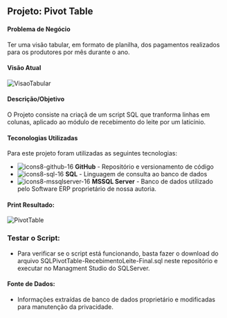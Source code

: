 ## Projeto: Pivot Table

#### **Problema de Negócio**
Ter uma visão tabular, em formato de planilha, dos pagamentos realizados para os produtores por mês durante o ano.

#### **Visão Atual**

![VisaoTabular](https://github.com/user-attachments/assets/a7e903ba-3b00-4d65-8e42-ef635e830dd4)


#### **Descrição/Objetivo**
O Projeto consiste na criaçã de um script SQL que tranforma linhas em colunas, aplicado ao módulo de recebimento do leite por um laticínio.

#### **Teconologias Utilizadas**

Para este projeto foram utilizadas as seguintes tecnologias:

- ![icons8-github-16](https://github.com/user-attachments/assets/aef31259-19e7-4a92-aaa9-740764698bb7)
**GitHub** - Repositório e versionamento de código
- ![icons8-sql-16](https://github.com/user-attachments/assets/b0e459fc-36ba-4799-8f88-1b8893ad7036)
**SQL** - Linguagem de consulta ao banco de dados
- ![icons8-mssqlserver-16](https://github.com/user-attachments/assets/e45bf830-4b7b-41b1-8f9b-1f0e7ad11111)
**MSSQL Server** - Banco de dados utilizado pelo Software ERP proprietário de nossa autoria.

#### **Print Resultado:**

![PivotTable](https://github.com/user-attachments/assets/840475a5-badd-4679-9925-0413ab57f0ee)


### **Testar o Script:**
- Para verificar se o script está funcionando, basta fazer o download do arquivo SQLPivotTable-RecebimentoLeite-Final.sql neste repositório e executar no Managment Studio do SQLServer.

#### **Fonte de Dados:**
- Informações extraídas de banco de dados proprietário e modificadas para manutenção da privacidade.
